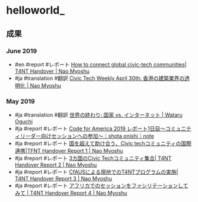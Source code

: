 # helloworld_

## 成果

### June 2019
- #en #report #レポート [How to connect global civic-tech communities| T4NT Handover | Nao Myoshu](https://medium.com/@Nao_Kobe/how-to-connect-global-civic-tech-communities-t4nt-handover-648ade2a0666)
- #ja #translation #翻訳 [Civic Tech Weekly April 30th: 香港の建築業界の透明化 | Nao Myoshu](https://medium.com/@Nao_Kobe/civic-tech-weekly-april-30th-%E9%A6%99%E6%B8%AF%E3%81%AE%E5%BB%BA%E7%AF%89%E6%A5%AD%E7%95%8C%E3%81%AE%E9%80%8F%E6%98%8E%E5%8C%96-a05b9ea1f38b)

### May 2019
- #ja #translation #翻訳 [世界の終わり: 国家 vs. インターネット | Wataru Oguchi](https://github.com/wataruoguchi/helloworld_/blob/master/the_end_of_the_world.md)
- #ja #report #レポート [Code for America 2019 レポート1日目〜コミュニティリーダー向けセッションへの参加〜｜shota onishi｜note](https://note.mu/shotaonishi/n/n06a7482b4ac6#9u8TX)
- #ja #report #レポート [国を超えて助け合う、Civic techコミュニティの国際連携|TFNT Handover Report 1 | Nao Myoshu](https://medium.com/code-for-japan/t4nt-handover2019-1-f57380f5d970)
- #ja #report #レポート [3カ国のCivic Techコミュニティ集合| T4NT Handover Report 2 | Nao Myoshu](https://medium.com/code-for-japan/t4nt-handover2019-2-a8d436ed9591)
- #ja #report #レポート [CfAUSによる現地でのT4NTプログラムの実施| T4NT Handover Report 3 | Nao Myoshu](https://medium.com/code-for-japan/t4nt-handover2019-3-995e24126c9b)
- #ja #report #レポート [アフリカでのセッションをファシリテーションしてみて | T4NT Handover Report 4 | Nao Myoshu](https://medium.com/code-for-japan/t4nt-handover2019-4-1558fc6f519f)
